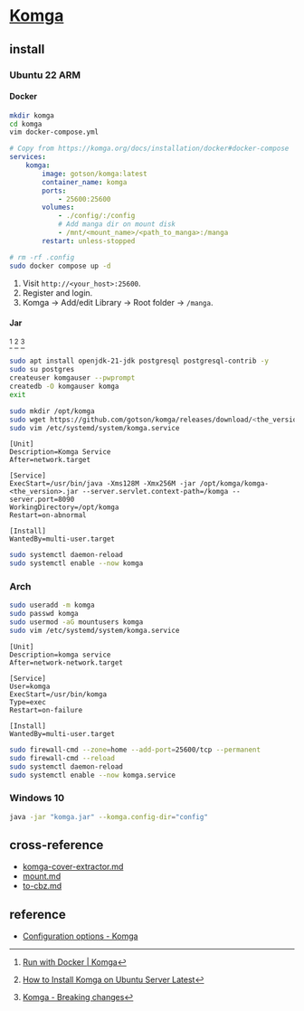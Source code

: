 # [Komga](https://github.com/gotson/komga)

## install

### Ubuntu 22 ARM

#### Docker

```sh
mkdir komga
cd komga
vim docker-compose.yml
```

```yaml
# Copy from https://komga.org/docs/installation/docker#docker-compose
services:
	komga:
		image: gotson/komga:latest
		container_name: komga
		ports:
			- 25600:25600
		volumes:
			- ./config/:/config
			# Add manga dir on mount disk
			- /mnt/<mount_name>/<path_to_manga>:/manga
		restart: unless-stopped
```

```sh
# rm -rf .config
sudo docker compose up -d
```

1. Visit `http://<your_host>:25600`.
2. Register and login.
3. Komga → Add/edit Library → Root folder → `/manga`.

#### Jar

[^1] [^2] [^3]

```sh
sudo apt install openjdk-21-jdk postgresql postgresql-contrib -y
sudo su postgres
createuser komgauser --pwprompt
createdb -O komgauser komga
exit
```

```sh
sudo mkdir /opt/komga
sudo wget https://github.com/gotson/komga/releases/download/<the_version>/komga-<the_version>.jar -P /opt/komga/
sudo vim /etc/systemd/system/komga.service
```

```
[Unit]
Description=Komga Service
After=network.target

[Service]
ExecStart=/usr/bin/java -Xms128M -Xmx256M -jar /opt/komga/komga-<the_version>.jar --server.servlet.context-path=/komga --server.port=8090
WorkingDirectory=/opt/komga
Restart=on-abnormal

[Install]
WantedBy=multi-user.target
```

```sh
sudo systemctl daemon-reload
sudo systemctl enable --now komga
```

### Arch

```sh
sudo useradd -m komga
sudo passwd komga
sudo usermod -aG mountusers komga
sudo vim /etc/systemd/system/komga.service
```

```
[Unit]
Description=komga service
After=network-network.target

[Service]
User=komga
ExecStart=/usr/bin/komga
Type=exec
Restart=on-failure

[Install]
WantedBy=multi-user.target
```

```sh
sudo firewall-cmd --zone=home --add-port=25600/tcp --permanent
sudo firewall-cmd --reload
sudo systemctl daemon-reload
sudo systemctl enable --now komga.service
```

### Windows 10

```sh
java -jar "komga.jar" --komga.config-dir="config"
```

## cross-reference

- [komga-cover-extractor.md](/bin/komga-cover-extractor.md)
- [mount.md](/bin/_arch/mount.md)
- [to-cbz.md](/bin/to_cbz.md)

## reference

- [Configuration options - Komga](https://komga.org/docs/installation/configuration)

[^1]: [Run with Docker | Komga](https://komga.org/docs/installation/docker)
[^2]: [How to Install Komga on Ubuntu Server Latest](https://ipv6.rs/tutorial/Ubuntu_Server_Latest/Komga/)
[^3]: [Komga - Breaking changes](https://komga.org/blog/prepare-v1/#breaking-changes)
[^4]: [Configuration options](https://komga.org/docs/installation/configuration)
